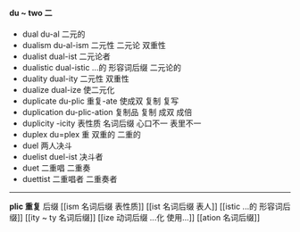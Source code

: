 #### du ~ two 二
- dual du-al 二元的
- dualism du-al-ism 二元性 二元论 双重性
- dualist dual-ist 二元论者
- dualistic dual-istic ...的 形容词后缀 二元论的
- duality dual-ity 二元性 双重性
- dualize dual-ize 使二元化
- duplicate du-plic 重复-ate 使成双  复制 复写
- duplication du-plic-ation 复制品 复制 成双 成倍
- duplicity -icity 表性质 名词后缀  心口不一 表里不一 
- duplex du=plex 重 双重的 二重的
- duel   两人决斗
- duelist duel-ist 决斗者
- duet 二重唱 二重奏
- duettist 二重唱者 二重奏者

---
**plic 重复**
后缀
[[ism 名词后缀 表性质]]
[[ist  名词后缀 表人]]
[[istic ...的 形容词后缀]]
[[ity  ~ ty 名词后缀]]
[[ize 动词后缀 ...化 使用...]]
[[ation 名词后缀]]
